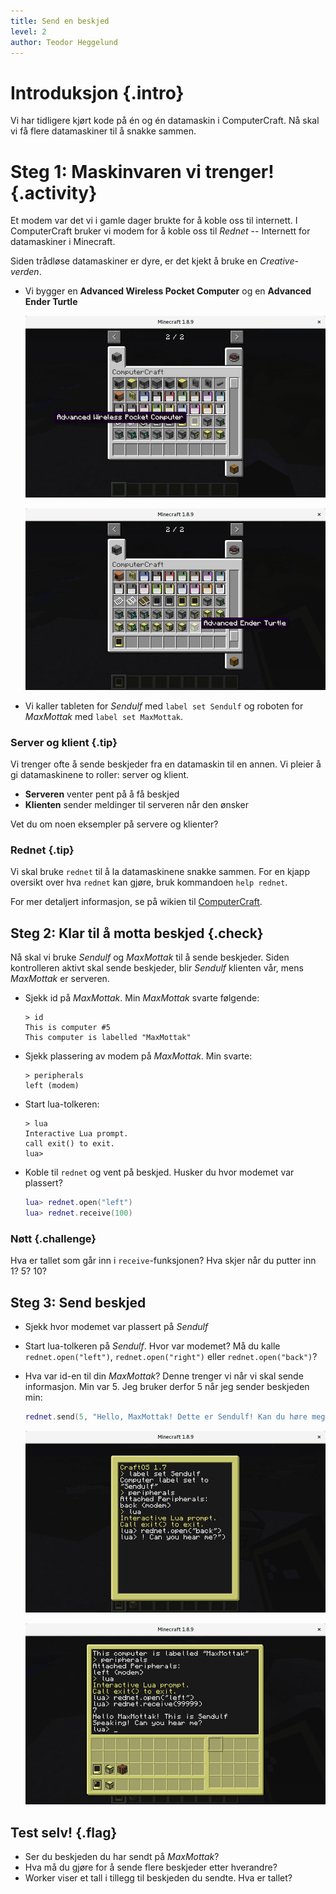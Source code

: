 ```yaml
---
title: Send en beskjed
level: 2
author: Teodor Heggelund
---
```


# Introduksjon {.intro}

Vi har tidligere kjørt kode på én og én datamaskin i ComputerCraft. Nå skal vi få flere datamaskiner til å snakke sammen.

# Steg 1: Maskinvaren vi trenger! {.activity}

Et modem var det vi i gamle dager brukte for å koble oss til internett. I ComputerCraft bruker vi modem for å koble oss til *Rednet* -- Internett for datamaskiner i Minecraft.

Siden trådløse datamaskiner er dyre, er det kjekt å bruke en *Creative-verden*.

+ Vi bygger en **Advanced Wireless Pocket Computer** og en **Advanced Ender Turtle**

  ![](build_advanced_wireless_pocket_computer.png)

  ![](build_advanced_ender_turtle.png)

+ Vi kaller tableten for *Sendulf* med `label set Sendulf` og roboten for *MaxMottak* med `label set MaxMottak`.

### Server og klient {.tip}

Vi trenger ofte å sende beskjeder fra en datamaskin til en annen. Vi pleier å
gi datamaskinene to roller: server og klient.

* **Serveren** venter pent på å få beskjed
* **Klienten** sender meldinger til serveren når den ønsker

Vet du om noen eksempler på servere og klienter?

### Rednet {.tip}

Vi skal bruke `rednet` til å la datamaskinene snakke sammen. For en kjapp oversikt over hva `rednet` kan gjøre, bruk kommandoen `help rednet`.

For mer detaljert informasjon, se på wikien til [ComputerCraft](http://computercraft.info/wiki/Rednet_%28API%29).

## Steg 2: Klar til å motta beskjed {.check}

Nå skal vi bruke *Sendulf* og *MaxMottak* til å sende beskjeder. Siden kontrolleren aktivt skal sende beskjeder, blir *Sendulf* klienten vår, mens *MaxMottak* er serveren.


+ Sjekk id på *MaxMottak*. Min *MaxMottak* svarte følgende:

  ```
  > id
  This is computer #5
  This computer is labelled "MaxMottak"
  ```

+ Sjekk plassering av modem på *MaxMottak*. Min svarte:

  ```
  > peripherals
  left (modem)
  ```

+ Start lua-tolkeren:

  ```
  > lua
  Interactive Lua prompt.
  call exit() to exit.
  lua>
  ```

+ Koble til `rednet` og vent på beskjed. Husker du hvor modemet var plassert?

  ```lua
  lua> rednet.open("left")
  lua> rednet.receive(100)
  ```

### Nøtt {.challenge}

Hva er tallet som går inn i `receive`-funksjonen? Hva skjer når du putter inn 1? 5? 10?

## Steg 3: Send beskjed

+ Sjekk hvor modemet var plassert på *Sendulf*

+ Start lua-tolkeren på *Sendulf*. Hvor var modemet? Må du kalle `rednet.open("left")`, `rednet.open("right")` eller `rednet.open("back")`?

+ Hva var id-en til din *MaxMottak*? Denne trenger vi når vi skal sende informasjon. Min var 5. Jeg bruker derfor 5 når jeg sender beskjeden min:

  ```lua
  rednet.send(5, "Hello, MaxMottak! Dette er Sendulf! Kan du høre meg?")
  ```

  ![](melding_sendulf.png)

  ![](melding_maxmottak.png)

## Test selv! {.flag}

+ Ser du beskjeden du har sendt på *MaxMottak*?
+ Hva må du gjøre for å sende flere beskjeder etter hverandre?
+ Worker viser et tall i tillegg til beskjeden du sendte. Hva er tallet?
